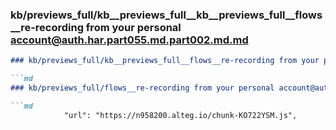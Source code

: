 ### kb/previews_full/kb__previews_full__kb__previews_full__flows__re-recording from your personal account@auth.har.part055.md.part002.md.md

```md
### kb/previews_full/kb__previews_full__flows__re-recording from your personal account@auth.har.part055.md.part002.md

```md
### kb/previews_full/flows__re-recording from your personal account@auth.har.part055.md (part 002)

```md
            "url": "https://n958200.alteg.io/chunk-KO722YSM.js",
             
```

```

```

```
